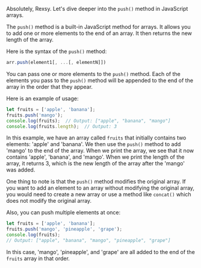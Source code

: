 Absolutely, Rexsy. Let's dive deeper into the `push()` method in JavaScript arrays.

The `push()` method is a built-in JavaScript method for arrays. It allows you to add one or more elements to the end of an array. It then returns the new length of the array.

Here is the syntax of the `push()` method:
```javascript
arr.push(element1[, ...[, elementN]])
```
You can pass one or more elements to the `push()` method. Each of the elements you pass to the `push()` method will be appended to the end of the array in the order that they appear.

Here is an example of usage:
```javascript
let fruits = ['apple', 'banana'];
fruits.push('mango');
console.log(fruits);  // Output: ["apple", "banana", "mango"]
console.log(fruits.length);  // Output: 3
```

In this example, we have an array called `fruits` that initially contains two elements: 'apple' and 'banana'. We then use the `push()` method to add 'mango' to the end of the array. When we print the array, we see that it now contains 'apple', 'banana', and 'mango'. When we print the length of the array, it returns 3, which is the new length of the array after the 'mango' was added.

One thing to note is that the `push()` method modifies the original array. If you want to add an element to an array without modifying the original array, you would need to create a new array or use a method like `concat()` which does not modify the original array.

Also, you can push multiple elements at once:
```javascript
let fruits = ['apple', 'banana'];
fruits.push('mango', 'pineapple', 'grape');
console.log(fruits);  
// Output: ["apple", "banana", "mango", "pineapple", "grape"]
```
In this case, 'mango', 'pineapple', and 'grape' are all added to the end of the `fruits` array in that order.